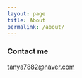 ```yaml
---
layout: page
title: About
permalink: /about/
---
```


### Contact me

[tanya7882@naver.com](mailto:tanya7882@naver.com)